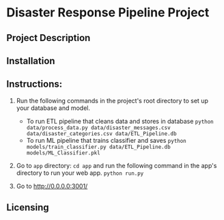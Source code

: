 # Disaster Response Pipeline Project

## Project Description

## Installation

## Instructions:
1. Run the following commands in the project's root directory to set up your database and model.

    - To run ETL pipeline that cleans data and stores in database
        `python data/process_data.py data/disaster_messages.csv data/disaster_categories.csv data/ETL_Pipeline.db`
    - To run ML pipeline that trains classifier and saves
        `python models/train_classifier.py data/ETL_Pipeline.db models/ML_Classifier.pkl`

2. Go to `app` directory: `cd app` and run the following command in the app's directory to run your web app.
     `python run.py`

3. Go to http://0.0.0.0:3001/

## Licensing
